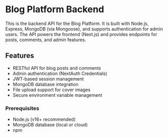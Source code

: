 # Blog Platform Backend

This is the backend API for the Blog Platform. It is built with Node.js, Express, MongoDB (via Mongoose), and supports authentication for admin users. The API powers the frontend (Next.js) and provides endpoints for posts, comments, and admin features.

## Features

- RESTful API for blog posts and comments
- Admin authentication (NextAuth Credentials)
- JWT-based session management
- MongoDB database integration
- File upload support for cover images
- Secure environment variable management



### Prerequisites

- Node.js (v16+ recommended)
- MongoDB database (local or cloud)
- npm

